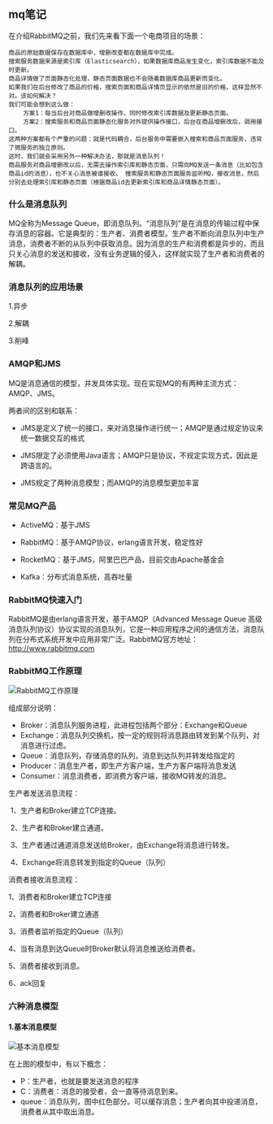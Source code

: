 ## 								mq笔记

在介绍RabbitMQ之前，我们先来看下面一个电商项目的场景：

```text
商品的原始数据保存在数据库中，增删改查都在数据库中完成。
搜索服务数据来源是索引库（Elasticsearch），如果数据库商品发生变化，索引库数据不能及时更新。
商品详情做了页面静态化处理，静态页面数据也不会随着数据库商品更新而变化。
如果我们在后台修改了商品的价格，搜索页面和商品详情页显示的依然是旧的价格，这样显然不对。该如何解决？  
我们可能会想到这么做：
	方案1：每当后台对商品做增删改操作，同时修改索引库数据及更新静态页面。
	方案2：搜索服务和商品页面静态化服务对外提供操作接口，后台在商品增删改后，调用接口。 
这两种方案都有个严重的问题：就是代码耦合，后台服务中需要嵌入搜索和商品页面服务，违背了微服务的独立原则。
这时，我们就会采用另外一种解决办法，那就是消息队列！
商品服务对商品增删改以后，无需去操作索引库和静态页面，只需向MQ发送一条消息（比如包含商品id的消息），也不关心消息被谁接收。 搜索服务和静态页面服务监听MQ，接收消息，然后分别去处理索引库和静态页面（根据商品id去更新索引库和商品详情静态页面）。
```
### 什么是消息队列

MQ全称为Message Queue，即消息队列。“消息队列”是在消息的传输过程中保存消息的容器。它是典型的：生产者、消费者模型。生产者不断向消息队列中生产消息，消费者不断的从队列中获取消息。因为消息的生产和消费都是异步的，而且只关心消息的发送和接收，没有业务逻辑的侵入，这样就实现了生产者和消费者的解耦。

### 消息队列的应用场景

1.异步

2.解耦

3.削峰

### AMQP和JMS
MQ是消息通信的模型，并发具体实现。现在实现MQ的有两种主流方式：AMQP、JMS。

两者间的区别和联系：

- JMS是定义了统一的接口，来对消息操作进行统一；AMQP是通过规定协议来统一数据交互的格式

- JMS限定了必须使用Java语言；AMQP只是协议，不规定实现方式，因此是跨语言的。

- JMS规定了两种消息模型；而AMQP的消息模型更加丰富

### 常见MQ产品
- ActiveMQ：基于JMS

- RabbitMQ：基于AMQP协议，erlang语言开发，稳定性好

- RocketMQ：基于JMS，阿里巴巴产品，目前交由Apache基金会

- Kafka：分布式消息系统，高吞吐量

### RabbitMQ快速入门

RabbitMQ是由erlang语言开发，基于AMQP（Advanced Message Queue 高级消息队列协议）协议实现的消息队列，它是一种应用程序之间的通信方法，消息队列在分布式系统开发中应用非常广泛。RabbitMQ官方地址：http://www.rabbitmq.com

### RabbitMQ工作原理

![RabbitMQ工作原理](D:\develop\projects\mq\src\main\resources\static\image\RabbitMQ工作原理.png)

组成部分说明：

- Broker：消息队列服务进程，此进程包括两个部分：Exchange和Queue
- Exchange：消息队列交换机，按一定的规则将消息路由转发到某个队列，对消息进行过虑。
- Queue：消息队列，存储消息的队列，消息到达队列并转发给指定的
- Producer：消息生产者，即生产方客户端，生产方客户端将消息发送
- Consumer：消息消费者，即消费方客户端，接收MQ转发的消息。

 生产者发送消息流程： 

​	1、生产者和Broker建立TCP连接。

​	2、生产者和Broker建立通道。

​	3、生产者通过通道消息发送给Broker，由Exchange将消息进行转发。

​	4、Exchange将消息转发到指定的Queue（队列）

消费者接收消息流程：

1、消费者和Broker建立TCP连接

2、消费者和Broker建立通道

3、消费者监听指定的Queue（队列）

4、当有消息到达Queue时Broker默认将消息推送给消费者。

5、消费者接收到消息。

6、ack回复

### 六种消息模型

#### 1.基本消息模型

![基本消息模型](D:\develop\projects\mq\src\main\resources\static\image\基本消息模型.png)

在上图的模型中，有以下概念：

- P：生产者，也就是要发送消息的程序
- C：消费者：消息的接受者，会一直等待消息到来。
- queue：消息队列，图中红色部分。可以缓存消息；生产者向其中投递消息，消费者从其中取出消息。